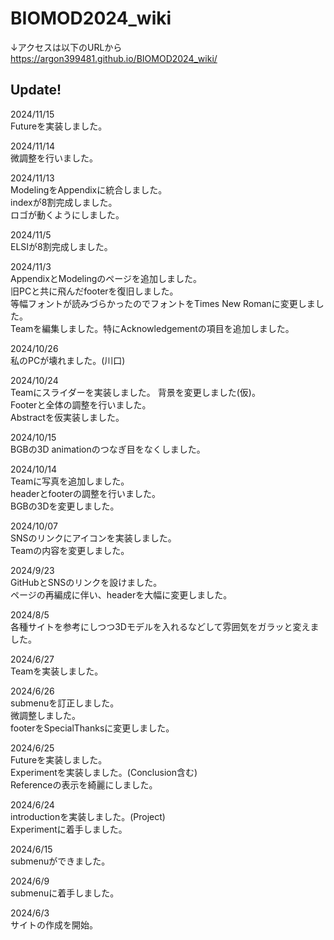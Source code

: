 # BIOMOD2024_wiki
↓アクセスは以下のURLから  
https://argon399481.github.io/BIOMOD2024_wiki/  
  
## Update!
2024/11/15  
Futureを実装しました。  
  
2024/11/14  
微調整を行いました。  
  
2024/11/13  
ModelingをAppendixに統合しました。  
indexが8割完成しました。  
ロゴが動くようにしました。  
  
2024/11/5  
ELSIが8割完成しました。  
  
2024/11/3  
AppendixとModelingのページを追加しました。  
旧PCと共に飛んだfooterを復旧しました。  
等幅フォントが読みづらかったのでフォントをTimes New Romanに変更しました。  
Teamを編集しました。特にAcknowledgementの項目を追加しました。  
  
2024/10/26  
私のPCが壊れました。(川口)  
  
2024/10/24  
Teamにスライダーを実装しました。
背景を変更しました(仮)。  
Footerと全体の調整を行いました。  
Abstractを仮実装しました。  
  
2024/10/15  
BGBの3D animationのつなぎ目をなくしました。  
  
2024/10/14  
Teamに写真を追加しました。  
headerとfooterの調整を行いました。  
BGBの3Dを変更しました。  
  
2024/10/07  
SNSのリンクにアイコンを実装しました。  
Teamの内容を変更しました。  
  
2024/9/23  
GitHubとSNSのリンクを設けました。  
ページの再編成に伴い、headerを大幅に変更しました。  
  
2024/8/5  
各種サイトを参考にしつつ3Dモデルを入れるなどして雰囲気をガラッと変えました。  
  
2024/6/27  
Teamを実装しました。  
  
2024/6/26  
submenuを訂正しました。  
微調整しました。  
footerをSpecialThanksに変更しました。  
  
2024/6/25  
Futureを実装しました。  
Experimentを実装しました。(Conclusion含む)  
Referenceの表示を綺麗にしました。  
  
2024/6/24  
introductionを実装しました。(Project)  
Experimentに着手しました。  
  
2024/6/15  
submenuができました。  
  
2024/6/9  
submenuに着手しました。  
  
2024/6/3  
サイトの作成を開始。